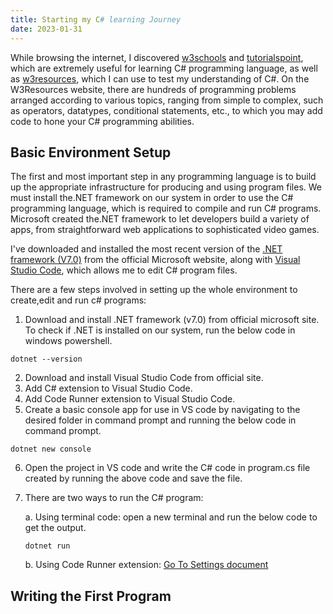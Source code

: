 ```yaml
---
title: Starting my C# learning Journey
date: 2023-01-31
---
```


While browsing the internet, I discovered <a href="https://www.w3schools.com/cs/index.php">w3schools</a> and <a href="https://www.tutorialspoint.com/csharp/index.htm">tutorialspoint</a>, which are extremely useful for learning C# programming language, as well as <a href="https://www.w3resource.com/csharp-exercises/">w3resources</a>, which I can use to test my understanding of C#. On the W3Resources website, there are hundreds of programming problems arranged according to various topics, ranging from simple to complex, such as operators, datatypes, conditional statements, etc., to which you may add code to hone your C# programming abilities.

<h2>Basic Environment Setup</h2>
The first and most important step in any programming language is to build up the appropriate infrastructure for producing and using program files. We must install the.NET framework on our system in order to use the C# programming language, which is required to compile and run C# programs. Microsoft created the.NET framework to let developers build a variety of apps, from straightforward web applications to sophisticated video games.


I've downloaded and installed the most recent version of the <a href="https://dotnet.microsoft.com/en-us/download">.NET framework (V7.0)</a> from the official Microsoft website, along with <a href="https://code.visualstudio.com/Download">Visual Studio Code</a>, which allows me to edit C# program files.

There are a few steps involved in setting up the whole environment to create,edit and run c# programs:
1. Download and install .NET framework (v7.0) from official microsoft site. To check if .NET is installed on our system, run the below code in windows powershell.

```
dotnet --version
```

2. Download and install Visual Studio Code from official site.
3. Add C# extension to Visual Studio Code.
4. Add Code Runner extension to Visual Studio Code.
5. Create a basic console app for use in VS code by navigating to the desired folder in command prompt and running the below code in command prompt.

```
dotnet new console
```

6. Open the project in VS code and write the C# code in program.cs file created by running the above code and save the file.
7. There are two ways to run the C# program:

   a. Using terminal code: open a new terminal and run the below code to get the output.
   
      ```
      dotnet run
      ```
      
   b. Using Code Runner extension: <a href="">Go To Settings document</a>

<h2>Writing the First Program</h2>
